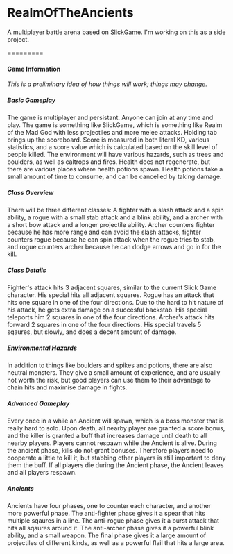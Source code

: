 RealmOfTheAncients
=========

A multiplayer battle arena based on [SlickGame](https://github.com/anubiann00b/SlickGame). I'm working on this as a side project.

=========
#### Game Information

*This is a preliminary idea of how things will work; things may change.*

##### Basic Gameplay
The game is multiplayer and persistant. Anyone can join at any time and play. The game is something like SlickGame, which is something like Realm of the Mad God with less projectiles and more melee attacks. Holding tab brings up the scoreboard. Score is measured in both literal KD, various statistics, and a score value which is calculated based on the skill level of people killed. The environment will have various hazards, such as trees and boulders, as well as caltrops and fires. Health does not regenerate, but there are various places where health potions spawn. Health potions take a small amount of time to consume, and can be cancelled by taking damage.

##### Class Overview
There will be three different classes: A fighter with a slash attack and a spin ability, a rogue with a small stab attack and a blink ability, and a archer with a short bow attack and a longer projectile ability. Archer counters fighter because he has more range and can avoid the slash attacks, fighter counters rogue because he can spin attack when the rogue tries to stab, and rogue counters archer because he can dodge arrows and go in for the kill.

##### Class Details
Fighter's attack hits 3 adjacent squares, similar to the current Slick Game character. His special hits all adjacent squares. Rogue has an attack that hits one square in one of the four directions. Due to the hard to hit nature of his attack, he gets extra damage on a succesful backstab. His special teleports him 2 squares in one of the four directions. Archer's attack hits forward 2 squares in one of the four directions. His special travels 5 sqaures, but slowly, and does a decent amount of damage.

##### Environmental Hazards
In addition to things like boulders and spikes and potions, there are also neutral monsters. They give a small amount of experience, and are usually not worth the risk, but good players can use them to their advantage to chain hits and maximise damage in fights.

##### Advanced Gameplay
Every once in a while an Ancient will spawn, which is a boss monster that is really hard to solo. Upon death, all nearby player are granted a score bonus, and the killer is granted a buff that increases damage until death to all nearby players. Players cannot respawn while the Ancient is alive. During the ancient phase, kills do not grant bonuses. Therefore players need to cooperate a little to kill it, but stabbing other players is still important to deny them the buff. If all players die during the Ancient phase, the Ancient leaves and all players respawn.

##### Ancients
Ancients have four phases, one to counter each character, and another more powerful phase. The anti-fighter phase gives it a spear that hits multiple sqaures in a line. The anti-rogue phase gives it a burst attack that hits all sqaures around it. The anti-archer phase gives it a powerful blink ability, and a small weapon. The final phase gives it a large amount of projectiles of different kinds, as well as a powerful flail that hits a large area.
